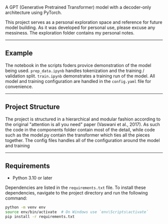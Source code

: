 A GPT (Generative Pretrained Transformer) model with a decoder-only architecture using PyTorch.

This project serves as a personal exploration space and reference for future model building. As it was developed for personal use, please excuse any messiness. The exploration folder contains my personal notes.

---
## Example
The notebook in the scripts foders provice demonstration of the model being used. `prep_data.ipynb` handles tokenization and the training / validation split. `train.ipynb` demonstrates a training run of the model. All model and training configuration are handled in the `config.yaml` file for convenience.

---
## Project Structure
The project is structured in a hierarchical and modular fashion according to the original "attention is all you need" paper (Vaswani et al., 2017). As such the code in the components folder contain most of the detail, while code such as the model.py contain the transformer which ties all the pieces together. The config files handles all of the configuration around the model and training

---
## Requirements
- Python 3.10 or later

Dependencies are listed in the `requirements.txt` file. To install these dependencies, navigate to the project directory and run the following command:

```bash
python -m venv env
source env/bin/activate  # On Windows use `env\Scripts\activate`
pip install -r requirements.txt
```

